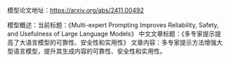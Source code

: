 模型论文地址：https://arxiv.org/abs/2411.00492

模型概述：当前标题：《Multi-expert Prompting Improves Reliability, Safety, and Usefulness of Large Language Models》
中文文章标题：《多专家提示提高了大语言模型的可靠性、安全性和实用性》
文章内容：多专家提示方法增强大型语言模型，提升其生成内容的可靠性、安全性和实用性。
